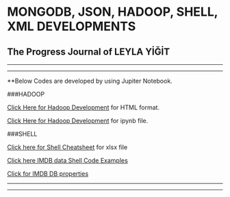 
# MONGODB, JSON, HADOOP, SHELL, XML DEVELOPMENTS

## The Progress Journal of LEYLA YİĞİT

***
***

**Below Codes are developed by using Jupiter Notebook.

###HADOOP

[Click Here for Hadoop Development](HADOOP_DATA_ANALYSIS.html) for HTML format.

[Click Here for Hadoop Development](https://github.com/DATALOVERVISUALIZER/HADOOP-SHELL-MONGODB/blob/master/HADOOP_DATA_ANALYSIS.ipynb) for ipynb file.

###SHELL

[Click here for Shell Cheatsheet](https://github.com/DATALOVERVISUALIZER/HADOOP-SHELL-MONGODB/blob/master/shell_commands_cheatsheet.xlsx) for xlsx file

[Click here IMDB data Shell Code Examples](https://github.com/DATALOVERVISUALIZER/HADOOP-SHELL-MONGODB/blob/master/shell_code_exercise_with_IMDB_DB.txt)

[Click for IMDB DB properties](https://github.com/DATALOVERVISUALIZER/HADOOP-SHELL-MONGODB/blob/master/imdb_database)

***
***
